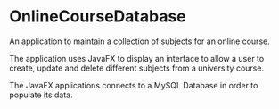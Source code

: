 # OnlineCourseDatabase
An application to maintain a collection of subjects for an online course.

The application uses JavaFX to display an interface to allow a user to create, update and delete different subjects from a university course.

The JavaFX applications connects to a MySQL Database in order to populate its data.